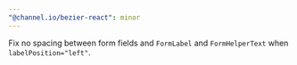 ```yaml
---
"@channel.io/bezier-react": minor
---
```


Fix no spacing between form fields and `FormLabel` and `FormHelperText` when `labelPosition="left"`.
